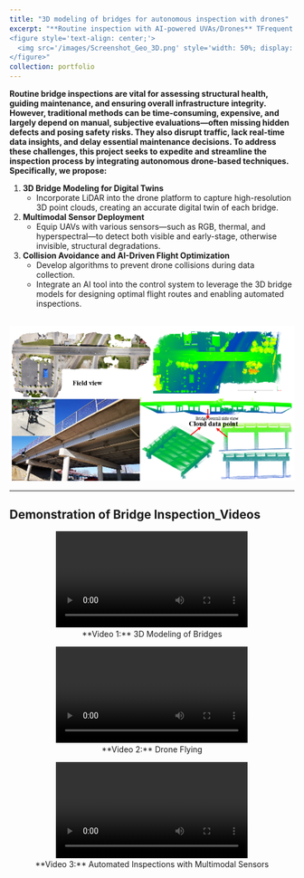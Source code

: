 ```yaml
---
title: "3D modeling of bridges for autonomous inspection with drones"
excerpt: "**Routine inspection with AI-powered UVAs/Drones** TFrequent inspection of civil structures, especially bridges, is essential for safety and operational efficiency, yet traditional methods remain costly and labor-intensive. To overcome these limitations, this research proposes an AI-empowered drone platform equipped with LiDAR, thermal, and hyperspectral sensors for comprehensive inspection. By leveraging 3D modeling to optimize flight paths and minimize collision risks, the system can identify both visible and invisible defects while pinpointing their exact locations. Ultimately, this integrated approach enhances inspection accuracy, reduces costs, and improves overall structural health monitoring. <br/>
<figure style='text-align: center;'>
  <img src='/images/Screenshot_Geo_3D.png' style='width: 50%; display: block; margin: 0 auto;'>
</figure>"
collection: portfolio
---
```



**Routine bridge inspections are vital for assessing structural health, guiding maintenance, and ensuring overall infrastructure integrity. However, traditional methods can be time-consuming, expensive, and largely depend on manual, subjective evaluations—often missing hidden defects and posing safety risks. They also disrupt traffic, lack real-time data insights, and delay essential maintenance decisions. To address these challenges, this project seeks to expedite and streamline the inspection process by integrating autonomous drone-based techniques. Specifically, we propose:**
   1. **3D Bridge Modeling for Digital Twins**
      - Incorporate LiDAR into the drone platform to capture high-resolution 3D point clouds, creating an accurate digital twin of each bridge.
   2. **Multimodal Sensor Deployment**
      - Equip UAVs with various sensors—such as RGB, thermal, and hyperspectral—to detect both visible and early-stage, otherwise invisible, structural degradations.
   3. **Collision Avoidance and AI-Driven Flight Optimization**
      - Develop algorithms to prevent drone collisions during data collection.
      - Integrate an AI tool into the control system to leverage the 3D bridge models for designing optimal flight routes and enabling automated inspections.

<br/><img src='/images/3D bridge.png'>

---

## Demonstration of Bridge Inspection_Videos

<figure style="text-align: center;">
  <video width="80%" controls>
    <source src="/images/E10thBridge_Rolla - Trim.mp4" type="video/mp4">
    Your browser does not support the video tag.
  </video>
  <figcaption>**Video 1:** 3D Modeling of Bridges</figcaption>
</figure>

<figure style="text-align: center;">
  <video width="80%" controls>
    <source src="/images/DSCN7273.mp4" type="video/mp4">
    Your browser does not support the video tag.
  </video>
  <figcaption>**Video 2:** Drone Flying</figcaption>
</figure>

<figure style="text-align: center;">
  <video width="80%" controls>
    <source src="/images/3DInspection - Trim.mp4" type="video/mp4">
    Your browser does not support the video tag.
  </video>
  <figcaption>**Video 3:** Automated Inspections with Multimodal Sensors</figcaption>
</figure>
